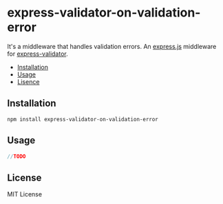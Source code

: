 # express-validator-on-validation-error

It's a middleware that handles validation errors.
An [express.js]( https://github.com/visionmedia/express ) middleware for
[express-validator]( https://github.com/ctavan/express-validator ).

- [Installation](#installation)
- [Usage](#usage)
- [Lisence](#lisence)

## Installation
```
npm install express-validator-on-validation-error
```

## Usage
```javascript
//TODO
```

## License
MIT License